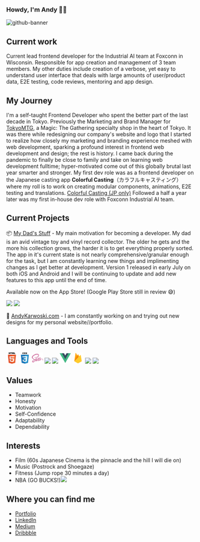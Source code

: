 ### Howdy, I'm Andy 🤙🏻

![github-banner](https://user-images.githubusercontent.com/68723584/126181073-dc0d5bbb-7eca-49f6-8c69-67df559699ea.png)

## Current work

Current lead frontend developer for the Industrial AI team at Foxconn in Wisconsin. Responsible for app creation and management of 3 team members. My other duties include creation of a verbose, yet easy to understand user interface that deals with large amounts of user/product data, E2E testing, code reviews, mentoring and app design.  

## My Journey

I'm a self-taught Frontend Developer who spent the better part of the last decade in Tokyo. Previously the Marketing and Brand Manager for [TokyoMTG](https://tokyomtg.com/), a Magic: The Gathering specialty shop in the heart of Tokyo. It was there while redesigning our company's website and logo that I started to realize how closely my marketing and branding experience meshed with web development, sparking a profound interest in frontend web development and design; the rest is history.
I came back during the pandemic to finally be close to family and take on learning web development fulltime; hyper-motivated come out of this globally brutal last year smarter and stronger. 
My first dev role was as a frontend developer on the Japanese casting app **Colorful Casting**（カラフルキャスティング） where my roll is to work on creating modular components, animations, E2E testing and translations. [Colorful Casting (JP only)](https://colorfulcast.love)
Followed a half a year later was my first in-house dev role with Foxconn Industrial AI team. 

## Current Projects

📦  [My Dad's Stuff](https://github.com/LovelyAndy/MyDadsStuff) - My main motivation for becoming a developer. My dad is an avid vintage toy and vinyl record collector. The older he gets and the more his collection grows, the harder it is to get everything properly sorted. The app in it's current state is not nearly comprehensive/granular enough for the task, but I am constantly learning new things and implimenting changes as I get better at development. 
Version 1 released in early July on both iOS and Android and I will be continuing to update and add new features to this app until the end of time.

Available now on the App Store! (Google Play Store still in review 😅)

<a href="https://apps.apple.com/us/app/my-dads-stuff/id1575920671#?platform=iphone"><img height="30" src="https://user-images.githubusercontent.com/68723584/126643275-d939e92f-c075-4ca3-8008-f906f1e5c470.png"></a>
<a href="https://play.google.com/store/apps/details?id=com.andykarwoski.mydadsstuff"><img height="30" src="https://user-images.githubusercontent.com/68723584/126642995-634c4e76-e8ff-4d9a-b426-0dc683dd3d89.png"></a>

🤠  [AndyKarwoski.com](https://andykarwoski.com/) - I am constantly working on and trying out new designs for my personal website//portfolio.

## Languages and Tools

<code><img height="30" src="https://raw.githubusercontent.com/github/explore/80688e429a7d4ef2fca1e82350fe8e3517d3494d/topics/html/html.png"></code>
<code><img height="30" src="https://raw.githubusercontent.com/github/explore/80688e429a7d4ef2fca1e82350fe8e3517d3494d/topics/css/css.png"></code>
<code><img height="30" src="https://raw.githubusercontent.com/github/explore/80688e429a7d4ef2fca1e82350fe8e3517d3494d/topics/sass/sass.png"></code>
<code><img height="30" src="https://user-images.githubusercontent.com/68723584/126188112-8741af87-0e30-404e-84a1-e6b1a12a721a.png"></code>
<code><img height="30" src="https://upload.wikimedia.org/wikipedia/commons/thumb/4/4c/Typescript_logo_2020.svg/512px-Typescript_logo_2020.svg.png?20210506173343"></code>
<code><img height="30" src="https://raw.githubusercontent.com/github/explore/80688e429a7d4ef2fca1e82350fe8e3517d3494d/topics/vue/vue.png"></code>
<code><img height="30" src="https://raw.githubusercontent.com/github/explore/80688e429a7d4ef2fca1e82350fe8e3517d3494d/topics/firebase/firebase.png"></code>
<code><img height="30" src="https://user-images.githubusercontent.com/68723584/126188258-4803fa05-5f68-427b-b4e7-042ae7ff1874.png"></code>
<code><img height="30" src="https://user-images.githubusercontent.com/68723584/126187385-57ce4c79-2ff3-4842-b5a6-f43073f30fc2.png"></code>

## Values

- Teamwork
- Honesty
- Motivation
- Self-Confidence
- Adaptability
- Dependability

## Interests

- Film (60s Japanese Cinema is the pinnacle and the hill I will die on)
- Music (Postrock and Shoegaze)
- Fitness (Jump rope 30 minutes a day) 
- NBA (GO BUCKS!)<img height="40" src="https://user-images.githubusercontent.com/68723584/126189427-e3dd5c47-6740-4795-8479-013cb7660f8d.png">

## Where you can find me

- [Portfolio](https://andykarwoski.com/)
- [LinkedIn](https://www.linkedin.com/in/andykarwoski/)
- [Medium](https://medium.com/@LovelyAndy)
- [Dribbble](https://dribbble.com/LovelyAndy)
